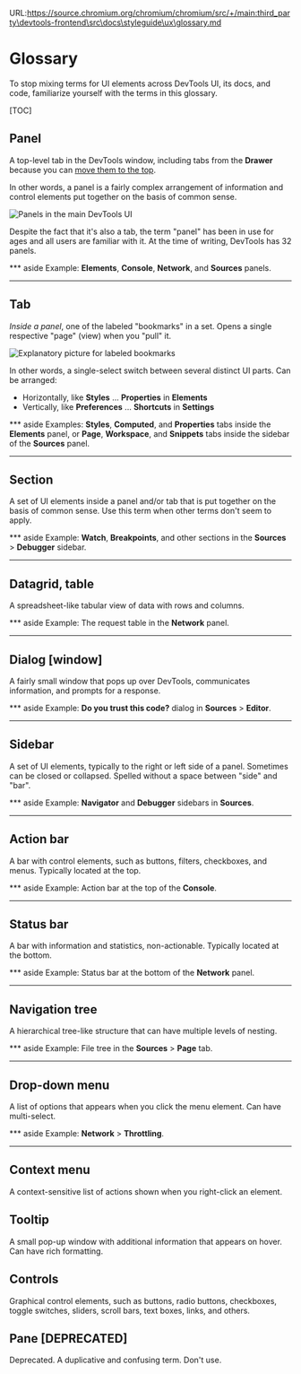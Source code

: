 URL:https://source.chromium.org/chromium/chromium/src/+/main:third_party\devtools-frontend\src\docs\styleguide\ux\glossary.md
# Glossary

To stop mixing terms for UI elements across DevTools UI, its docs, and code, familiarize yourself with the terms in this glossary.

[TOC]

## Panel

A top-level tab in the DevTools window, including tabs from the **Drawer**
because you can [move them to the top](https://developer.chrome.com/docs/devtools/customize#reorder).

In other words, a panel is a fairly complex arrangement of information and
control elements put together on the basis of common sense.

![Panels in the main DevTools UI](./images/glossary-panels.png)

Despite the fact that it's also a tab, the term "panel" has been in use for
ages and all users are familiar with it. At the time of writing, DevTools
has 32 panels.

*** aside
Example: **Elements**, **Console**, **Network**, and **Sources** panels.
***

## Tab

*Inside a panel*, one of the labeled "bookmarks" in a set. Opens a single
respective "page" (view) when you "pull" it.

![Explanatory picture for labeled bookmarks](./images/glossary-labeled-bookmarks.jpg)

In other words, a single-select switch between several distinct UI parts.
Can be arranged:

- Horizontally, like **Styles** ... **Properties** in **Elements**
- Vertically, like **Preferences** ... **Shortcuts** in **Settings**

*** aside
Examples: **Styles**, **Computed**, and **Properties** tabs inside the
**Elements** panel, or **Page**, **Workspace**, and **Snippets** tabs
inside the sidebar of the **Sources** panel.
***

## Section

A set of UI elements inside a panel and/or tab that is put together on the
basis of common sense. Use this term when other terms don't seem to apply.

*** aside
Example: **Watch**, **Breakpoints**, and other sections in the **Sources** >
**Debugger** sidebar.
***

## Datagrid, table

A spreadsheet-like tabular view of data with rows and columns.

*** aside
Example: The request table in the **Network** panel.
***

## Dialog [window]

A fairly small window that pops up over DevTools, communicates information,
and prompts for a response.

*** aside
Example: **Do you trust this code?** dialog in **Sources** > **Editor**.
***

## Sidebar

A set of UI elements, typically to the right or left side of a panel.
Sometimes can be closed or collapsed. Spelled without a space between
"side" and "bar".

*** aside
Example: **Navigator** and **Debugger** sidebars in **Sources**.
***

## Action bar

A bar with control elements, such as buttons, filters, checkboxes, and menus.
Typically located at the top.

*** aside
Example: Action bar at the top of the **Console**.
***

## Status bar

A bar with information and statistics, non-actionable. Typically located at
the bottom.

*** aside
Example: Status bar at the bottom of the **Network** panel.
***

## Navigation tree
A hierarchical tree-like structure that can have multiple levels of nesting.

*** aside
Example: File tree in the **Sources** > **Page** tab.
***

## Drop-down menu
A list of options that appears when you click the menu element.
Can have multi-select.

*** aside
Example: **Network** > **Throttling**.
***

## Context menu

A context-sensitive list of actions shown when you right-click an element.

## Tooltip

A small pop-up window with additional information that appears on hover.
Can have rich formatting.

## Controls

Graphical control elements, such as buttons, radio buttons, checkboxes, toggle
switches, sliders, scroll bars, text boxes, links, and others.

## Pane [DEPRECATED]

Deprecated. A duplicative and confusing term. Don't use.
